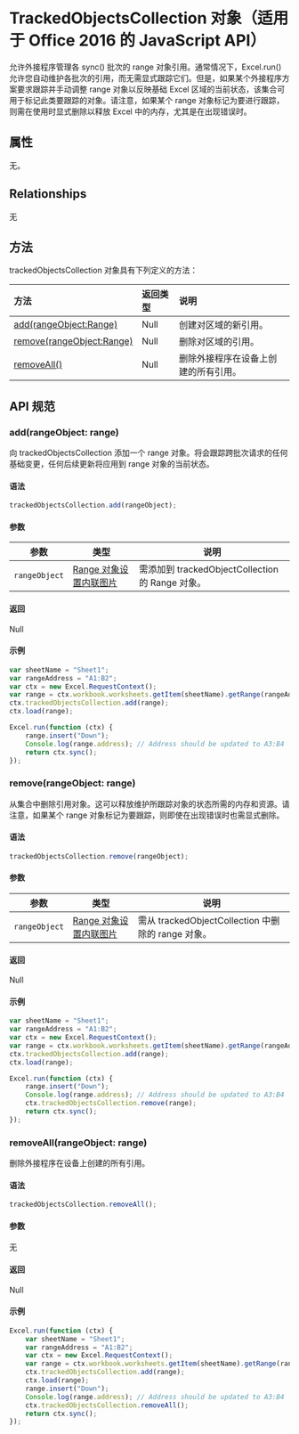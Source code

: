 ﻿# TrackedObjectsCollection 对象（适用于 Office 2016 的 JavaScript API）

允许外接程序管理各 sync() 批次的 range 对象引用。通常情况下，Excel.run() 允许您自动维护各批次的引用，而无需显式跟踪它们。但是，如果某个外接程序方案要求跟踪并手动调整 range 对象以反映基础 Excel 区域的当前状态，该集合可用于标记此类要跟踪的对象。请注意，如果某个 range 对象标记为要进行跟踪，则需在使用时显式删除以释放 Excel 中的内存，尤其是在出现错误时。

## 属性
无。

## Relationships

无

## 方法

trackedObjectsCollection 对象具有下列定义的方法：

| 方法     | 返回类型    |说明|
|:-----------------|:--------|:----------|
|[add(rangeObject:Range)](#addrangeobject-range)| Null             |创建对区域的新引用。|
|[remove(rangeObject:Range)](#removerangeobject-range)| Null             |删除对区域的引用。  |
|[removeAll()](#removeallrangeobject-range)| Null|删除外接程序在设备上创建的所有引用。|


## API 规范 

### add(rangeObject: range)
向 trackedObjectsCollection 添加一个 range 对象。将会跟踪跨批次请求的任何基础变更，任何后续更新将应用到 range 对象的当前状态。 

#### 语法
```js
trackedObjectsCollection.add(rangeObject);
```

#### 参数

参数       | 类型   | 说明
--------------- | ------ | ------------
`rangeObject`  | [Range 对象设置内联图片](range.md)| 需添加到 trackedObjectCollection 的 Range 对象。

#### 返回
Null

#### 示例

```js
var sheetName = "Sheet1";
var rangeAddress = "A1:B2";
var ctx = new Excel.RequestContext();
var range = ctx.workbook.worksheets.getItem(sheetName).getRange(rangeAddress);
ctx.trackedObjectsCollection.add(range);
ctx.load(range);

Excel.run(function (ctx) { 
    range.insert("Down");
    Console.log(range.address); // Address should be updated to A3:B4
    return ctx.sync(); 
});
```


### remove(rangeObject: range)

从集合中删除引用对象。这可以释放维护所跟踪对象的状态所需的内存和资源。请注意，如果某个 range 对象标记为要跟踪，则即使在出现错误时也需显式删除。

#### 语法
```js
trackedObjectsCollection.remove(rangeObject);
```

#### 参数

参数       | 类型   | 说明
--------------- | ------ | ------------
`rangeObject`  | [Range 对象设置内联图片](range.md)| 需从 trackedObjectCollection 中删除的 range 对象。

#### 返回
Null

#### 示例


```js
var sheetName = "Sheet1";
var rangeAddress = "A1:B2";
var ctx = new Excel.RequestContext();
var range = ctx.workbook.worksheets.getItem(sheetName).getRange(rangeAddress);
ctx.trackedObjectsCollection.add(range);
ctx.load(range);

Excel.run(function (ctx) { 
    range.insert("Down");
    Console.log(range.address); // Address should be updated to A3:B4
    ctx.trackedObjectsCollection.remove(range); 
    return ctx.sync(); 
});
```

### removeAll(rangeObject: range)

删除外接程序在设备上创建的所有引用。

#### 语法
```js
trackedObjectsCollection.removeAll();
```

#### 参数

无

#### 返回
Null

#### 示例

```js
Excel.run(function (ctx) { 
    var sheetName = "Sheet1";
    var rangeAddress = "A1:B2";
    var ctx = new Excel.RequestContext();
    var range = ctx.workbook.worksheets.getItem(sheetName).getRange(rangeAddress);
    ctx.trackedObjectsCollection.add(range);
    ctx.load(range);
    range.insert("Down");
    Console.log(range.address); // Address should be updated to A3:B4
    ctx.trackedObjectsCollection.removeAll(); 
    return ctx.sync(); 
});
```
